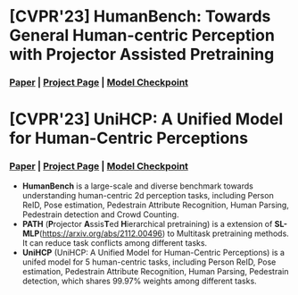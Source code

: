 # [CVPR'23] HumanBench: Towards General Human-centric Perception with Projector Assisted Pretraining
### [Paper](https://arxiv.org/abs/2303.05675) | [Project Page](https://fastmetro.github.io/) | [Model Checkpoint](#model_checkpoint)

# [CVPR'23] UniHCP: A Unified Model for Human-Centric Perceptions
### [Paper](https://arxiv.org/abs/2303.02936) | [Project Page](https://fastmetro.github.io/) | [Model Checkpoint](#model_checkpoint)

- **HumanBench** is a large-scale and diverse benchmark towards understanding human-centric 2d perception tasks, including Person ReID, Pose estimation, Pedestrain Attribute Recognition, Human Parsing, Pedestrain detection and Crowd Counting.
- **PATH** (**P**rojector **A**ssis**T**ed **H**ierarchical pretraining) is a extension of **SL-MLP**(https://arxiv.org/abs/2112.00496) to Multitask pretraining methods. It can reduce task conflicts among different tasks.
- **UniHCP** (UniHCP: A Unified Model for Human-Centric Perceptions) is a unifed model for 5 human-centric tasks, including Person ReID, Pose estimation, Pedestrain Attribute Recognition, Human Parsing, Pedestrain detection, which shares 99.97% weights among different tasks. 
